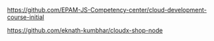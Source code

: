 https://github.com/EPAM-JS-Competency-center/cloud-development-course-initial

https://github.com/eknath-kumbhar/cloudx-shop-node

